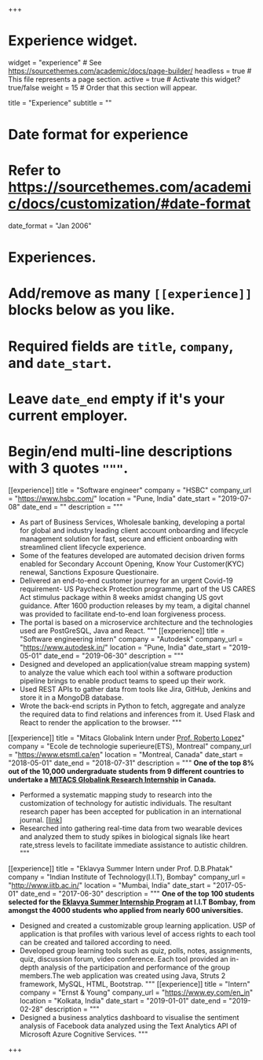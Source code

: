 +++
# Experience widget.
widget = "experience"  # See https://sourcethemes.com/academic/docs/page-builder/
headless = true  # This file represents a page section.
active = true  # Activate this widget? true/false
weight = 15  # Order that this section will appear.

title = "Experience"
subtitle = ""

# Date format for experience
#   Refer to https://sourcethemes.com/academic/docs/customization/#date-format
date_format = "Jan 2006"

# Experiences.
#   Add/remove as many `[[experience]]` blocks below as you like.
#   Required fields are `title`, `company`, and `date_start`.
#   Leave `date_end` empty if it's your current employer.
#   Begin/end multi-line descriptions with 3 quotes `"""`.
[[experience]]
  title = "Software engineer"
  company = "HSBC"
  company_url = "https://www.hsbc.com/"
  location = "Pune, India"
  date_start = "2019-07-08"
  date_end = ""
  description = """ 
  * As part of Business Services, Wholesale banking, developing a portal for global and industry leading client account onboarding and lifecycle management solution for fast, secure and efficient onboarding with streamlined client lifecycle experience. 
  * Some of the features developed are automated decision driven forms enabled for Secondary Account Opening, Know Your Customer(KYC) renewal, Sanctions Exposure Questionaire. 
  * Delivered an end-to-end customer journey for an urgent Covid-19 requirement- US Paycheck Protection programme, part of the US CARES Act stimulus package within 8 weeks amidst changing US govt guidance. After 1600 production releases by my team, a digital channel was provided to facilitate end-to-end loan forgiveness process.
  * The portal is based on a microservice architecture and the technologies used are PostGreSQL, Java and React.
  """
[[experience]]
  title = "Software engineering intern"
  company = "Autodesk"
  company_url = "https://www.autodesk.in/"
  location = "Pune, India"
  date_start = "2019-05-01"
  date_end = "2019-06-30"
  description = """
 * Designed and developed an application(value stream mapping system) to analyze the value which each tool within a software production pipeline brings to enable product teams to speed up their work.
 * Used REST APIs to gather data from tools like Jira, GitHub, Jenkins and store it in a MongoDB database.
 * Wrote the back-end scripts in Python to fetch, aggregate and analyze the required data to find relations and inferences from it. Used Flask and React to render the application to the browser.
  """

[[experience]]
  title = "Mitacs Globalink Intern under [Prof. Roberto Lopez](https://www.etsmtl.ca/en/research/professors/rlopez/)"
  company = "Ecole de technologie superieure(ETS), Montreal"
  company_url = "https://www.etsmtl.ca/en"
  location = "Montreal, Canada"
  date_start = "2018-05-01"
  date_end = "2018-07-31"
  description = """
**One of the top 8% out of the 10,000 undergraduate students from 9 different countries to undertake a [MITACS Globalink Research Internship](https://www.mitacs.ca/en/programs/globalink/globalink-research-internship) in 
Canada.**
* Performed a systematic mapping study to research into the customization of technology for autistic individuals. The resultant research paper has been accepted for publication in an international journal. [[link](https://doi.org/10.1080/10447318.2020.1731673)]
* Researched into gathering real-time data from two wearable devices and analyzed them to study  spikes in biological signals like heart rate,stress levels to facilitate immediate assistance to autistic children.
"""

[[experience]]
  title = "Eklavya Summer Intern under Prof. D.B.Phatak"
  company = "Indian Institute of Technology(I.I.T), Bombay"
  company_url = "http://www.iitb.ac.in/"
  location = "Mumbai, India"
  date_start = "2017-05-01"
  date_end = "2017-06-30"
  description = """
 **One of the top 100 students selected for the [Eklavya Summer Internship Program](https://www.it.iitb.ac.in/summerinternship2020/) at I.I.T Bombay, from amongst the 4000 students who applied from nearly 600 universities.**
* Designed and created a customizable group learning application. USP of application is that profiles with various level of access rights to each tool can be created and tailored according to need.
* Developed group learning tools such as quiz, polls, notes, assignments, quiz, discussion forum, video conference. Each tool provided an in-depth analysis of the participation and performance of the group members.The web application was created using Java, Struts 2 framework, MySQL, HTML, Bootstrap.
"""
[[experience]]
  title = "Intern"
  company = "Ernst & Young"
  company_url = "https://www.ey.com/en_in"
  location = "Kolkata, India"
  date_start = "2019-01-01"
  date_end = "2019-02-28"
  description = """
* Designed a business analytics dashboard to visualise the sentiment analysis of Facebook data analyzed using the Text Analytics API of Microsoft Azure Cognitive Services.
"""

+++
